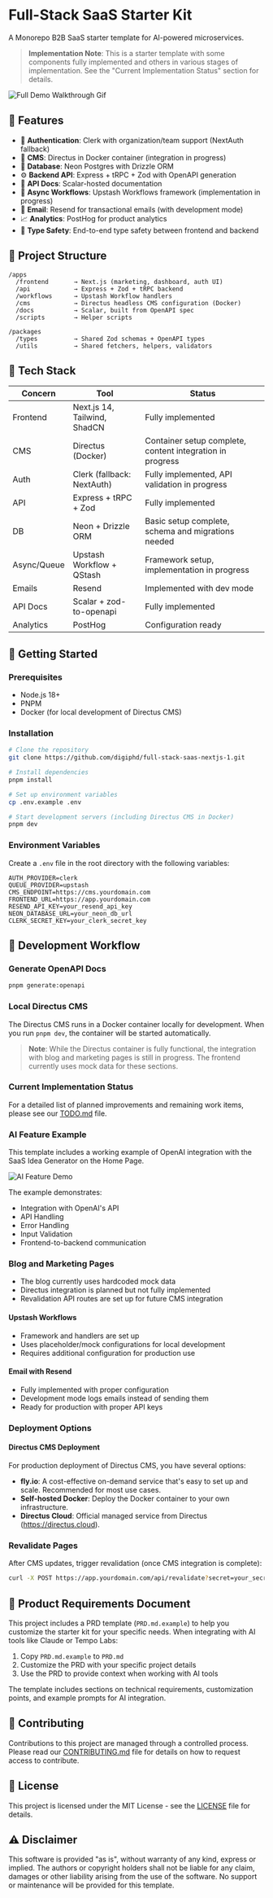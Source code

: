 # Full-Stack SaaS Starter Kit

A Monorepo B2B SaaS starter template for AI-powered microservices.

> **Implementation Note**: This is a starter template with some components fully implemented and others in various stages of implementation. See the "Current Implementation Status" section for details.


![Full Demo Walkthrough Gif](./demo/demo.gif)

## 🚀 Features

- 🔐 **Authentication**: Clerk with organization/team support (NextAuth fallback)
- 🎨 **CMS**: Directus in Docker container (integration in progress)
- 🧠 **Database**: Neon Postgres with Drizzle ORM
- ⚙️ **Backend API**: Express + tRPC + Zod with OpenAPI generation
- 🧾 **API Docs**: Scalar-hosted documentation
- 🔁 **Async Workflows**: Upstash Workflows framework (implementation in progress)
- 💌 **Email**: Resend for transactional emails (with development mode)
- 📈 **Analytics**: PostHog for product analytics
- 🧪 **Type Safety**: End-to-end type safety between frontend and backend

## 📁 Project Structure

```
/apps
  /frontend       → Next.js (marketing, dashboard, auth UI)
  /api            → Express + Zod + tRPC backend
  /workflows      → Upstash Workflow handlers
  /cms            → Directus headless CMS configuration (Docker)
  /docs           → Scalar, built from OpenAPI spec
  /scripts        → Helper scripts

/packages
  /types          → Shared Zod schemas + OpenAPI types
  /utils          → Shared fetchers, helpers, validators
```

## 🧰 Tech Stack

| Concern     | Tool                        | Status                   |
|-------------|----------------------------|--------------------------|  
| Frontend    | Next.js 14, Tailwind, ShadCN | Fully implemented       |
| CMS         | Directus (Docker)          | Container setup complete, content integration in progress |
| Auth        | Clerk (fallback: NextAuth) | Fully implemented, API validation in progress |
| API         | Express + tRPC + Zod       | Fully implemented       |
| DB          | Neon + Drizzle ORM         | Basic setup complete, schema and migrations needed |
| Async/Queue | Upstash Workflow + QStash  | Framework setup, implementation in progress |
| Emails      | Resend                     | Implemented with dev mode |
| API Docs    | Scalar + zod-to-openapi    | Fully implemented       |
| Analytics   | PostHog                    | Configuration ready     |

## 🚀 Getting Started

### Prerequisites

- Node.js 18+
- PNPM
- Docker (for local development of Directus CMS)

### Installation

```bash
# Clone the repository
git clone https://github.com/digiphd/full-stack-saas-nextjs-1.git

# Install dependencies
pnpm install

# Set up environment variables
cp .env.example .env

# Start development servers (including Directus CMS in Docker)
pnpm dev
```

### Environment Variables

Create a `.env` file in the root directory with the following variables:

```
AUTH_PROVIDER=clerk
QUEUE_PROVIDER=upstash
CMS_ENDPOINT=https://cms.yourdomain.com
FRONTEND_URL=https://app.yourdomain.com
RESEND_API_KEY=your_resend_api_key
NEON_DATABASE_URL=your_neon_db_url
CLERK_SECRET_KEY=your_clerk_secret_key
```

## 📄 Development Workflow

### Generate OpenAPI Docs

```bash
pnpm generate:openapi
```

### Local Directus CMS

The Directus CMS runs in a Docker container locally for development. When you run `pnpm dev`, the container will be started automatically.

> **Note**: While the Directus container is fully functional, the integration with blog and marketing pages is still in progress. The frontend currently uses mock data for these sections.

### Current Implementation Status

For a detailed list of planned improvements and remaining work items, please see our [TODO.md](/TODO.md) file.

### AI Feature Example

This template includes a working example of OpenAI integration with the SaaS Idea Generator on the Home Page.

![AI Feature Demo](./demo/ai_feature.gif)

The example demonstrates:
- Integration with OpenAI's API
- API Handling
- Error Handling
- Input Validation
- Frontend-to-backend communication

### Blog and Marketing Pages
- The blog currently uses hardcoded mock data
- Directus integration is planned but not fully implemented
- Revalidation API routes are set up for future CMS integration

#### Upstash Workflows
- Framework and handlers are set up
- Uses placeholder/mock configurations for local development
- Requires additional configuration for production use

#### Email with Resend
- Fully implemented with proper configuration
- Development mode logs emails instead of sending them
- Ready for production with proper API keys

### Deployment Options

#### Directus CMS Deployment

For production deployment of Directus CMS, you have several options:

- **fly.io**: A cost-effective on-demand service that's easy to set up and scale. Recommended for most use cases.
- **Self-hosted Docker**: Deploy the Docker container to your own infrastructure.
- **Directus Cloud**: Official managed service from Directus (https://directus.cloud).

### Revalidate Pages

After CMS updates, trigger revalidation (once CMS integration is complete):

```bash
curl -X POST https://app.yourdomain.com/api/revalidate?secret=your_secret&path=/blog/your-post-slug
```

## 📃 Product Requirements Document

This project includes a PRD template (`PRD.md.example`) to help you customize the starter kit for your specific needs. When integrating with AI tools like Claude or Tempo Labs:

1. Copy `PRD.md.example` to `PRD.md`
2. Customize the PRD with your specific project details
3. Use the PRD to provide context when working with AI tools

The template includes sections on technical requirements, customization points, and example prompts for AI integration.

## 👥 Contributing

Contributions to this project are managed through a controlled process. Please read our [CONTRIBUTING.md](/CONTRIBUTING.md) file for details on how to request access to contribute.

## 📝 License

This project is licensed under the MIT License - see the [LICENSE](/LICENSE) file for details.

## ⚠️ Disclaimer

This software is provided "as is", without warranty of any kind, express or implied. The authors or copyright holders shall not be liable for any claim, damages or other liability arising from the use of the software. No support or maintenance will be provided for this template.
